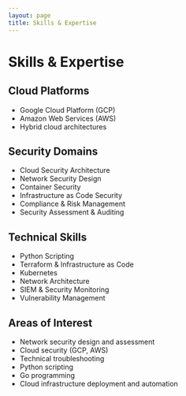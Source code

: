 ```yaml
---
layout: page
title: Skills & Expertise
---
```


# Skills & Expertise

## Cloud Platforms
- Google Cloud Platform (GCP)
- Amazon Web Services (AWS)
- Hybrid cloud architectures

## Security Domains
- Cloud Security Architecture
- Network Security Design
- Container Security
- Infrastructure as Code Security
- Compliance & Risk Management
- Security Assessment & Auditing

## Technical Skills
- Python Scripting
- Terraform & Infrastructure as Code
- Kubernetes
- Network Architecture
- SIEM & Security Monitoring
- Vulnerability Management

## Areas of Interest
- Network security design and assessment
- Cloud security (GCP, AWS)
- Technical troubleshooting
- Python scripting
- Go programming
- Cloud infrastructure deployment and automation
